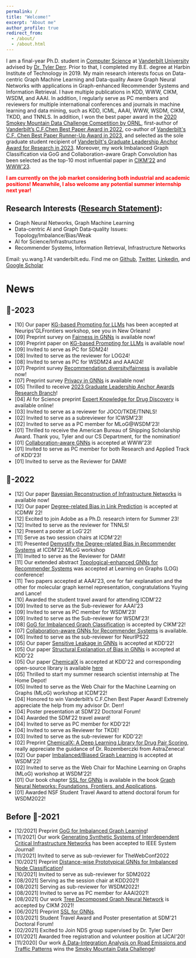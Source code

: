 ```yaml
---
permalink: /
title: "Welcome!"
excerpt: "About me"
author_profile: true
redirect_from: 
  - /about/
  - /about.html
---
```


I am a final-year Ph.D. student in [Computer Science](https://engineering.vanderbilt.edu/cs/) at [Vanderbilt University](https://vanderbilt.edu) advised by [Dr. Tyler Derr](https://www.cse.msu.edu/~derrtyle/). Prior to that, I completed my B.E. degree at Harbin Institute of Technology in 2019. My main research interests focus on Data-centric Graph Machine Learning and Data-quality Aware Graph Neural Networks with applications in Graph-enhanced Recommender Systems and Information Retrieval. I have multiple publications in KDD, WWW, CIKM, WSDM, and AAAI. In addition, I regularly serve as PC members and reviewers for multiple international conferences and journals in machine learning and data mining, such as KDD, ICML, AAAI, WWW, WSDM, CIKM, TKDD, and TNNLS. In addition, I won the best paper award in the <a href='https://engineering.vanderbilt.edu/news/2020/student-team-takes-top-honors-in-data-science-challenge/'>2020 Smokey Mountain Data Challenge Competition by ORNL</a>, first-author of <a href='https://engineering.vanderbilt.edu/ece/Graduate/best-paper.php'>Vanderbilt’s C.F.Chen Best Paper Award in 2022</a>, co-author of <a href='https://engineering.vanderbilt.edu/ece/Graduate/best-paper.php'>Vanderbilt's C.F. Chen Best Paper Runner-Up Award in 2023</a>, and selected as the sole graduate student recipient of <a href='https://news.vanderbilt.edu/2023/08/04/five-students-receive-2023-graduate-leadership-anchor-awards/'>Vanderbilt's Graduate Leadership Anchor Award for Research in 2023</a>. Moreover, my work Imbalanced Graph Classification via GoG and Collaboration-aware Graph Convolution has been selected as the top-10 most influential paper in <a href='https://www.paperdigest.org/2023/09/most-influential-cikm-papers-2023-09/'>CIKM'22</a> and <a href='https://www.paperdigest.org/2023/09/most-influential-www-papers-2023-09/'>WWW'23</a>.

<span style="color:red">**I am currently on the job market considering both industrial and academic positions! Meanwhile, I also welcome any potential summer internship next year!**</span>

Research Interests (<a href='https://yuwvandy.github.io/_pages/2023_CV_Yu_Wang.pdf'>Research Statement</a>):
------
- Graph Neural Networks, Graph Machine Learning
- Data-centric AI and Graph Data-quality Issues: Topology/Imbalance/Bias/Weak
- AI for Science/Infrastructures
- Recommender Systems, Information Retrieval, Infrastructure Networks

Email: yu.wang.1 At vanderbilt.edu. Find me on [Github](https://github.com/YuWVandy), [Twitter](https://twitter.com/YuWVandy), [Linkedin](https://www.linkedin.com/in/yu-wang-63359a196/), and [Google Scholar](https://scholar.google.com/citations?user=XPCmiz4AAAAJ&hl=en)

News
======

🐰-2023
-----
<ul>
<li>[10] Our paper <a href='https://arxiv.org/abs/2308.11730'>KG-based Prompting for LLMs</a> has been accepted at Neurips'GLFrontiers workshop, see you in New Orleans!</li>
<li>[09] Preprint survey on <a href='https://arxiv.org/abs/2307.03929'>Fairness in GNNs</a> is available now!</li>
<li>[09] Preprint paper on <a href='https://arxiv.org/abs/2308.11730'>KG-based Prompting for LLMs</a> is available now!</li>
<li>[09] Invited to serve as PC for SDM24! </li>
<li>[08] Invited to serve as the reviewer for LOG24! </li>
<li>[08] Invited to serve as PC for WSDM24 and AAAI24! </li>
<li>[07] Preprint survey <a href='https://arxiv.org/abs/2307.04644'>Recommendation diversity/fairness</a> is available now!</li>
<li>[07] Preprint survey <a href='https://arxiv.org/abs/2308.16375'>Privacy in GNNs</a> is available now!</li>
<li>[05] Thrilled to receive <a href='https://news.vanderbilt.edu/2023/08/04/five-students-receive-2023-graduate-leadership-anchor-awards'>2023 Graduate Leadership Anchor Awards Research Branch</a>! </li>
<li>[04] AI for Science preprint <a href='https://www.biorxiv.org/content/10.1101/2023.04.17.537185v1.abstract'>Expert Knowledge for Drug Discovery</a> is available online! </li>
<li>[03] Invited to serve as a reviewer for JOCO/TKDE/TNNLS! </li>
<li>[02] Invited to serve as a subreviewer for ICWSM’23! </li>
<li>[02] Invited to serve as a PC member for MLoG@WSDM’23! </li>
<li>[01] Thrilled to receive the American Bureau of Shipping Scholarship Award. Thank you, Tyler and our CS Department, for the nomination! </li>
<li>[01] <a href='https://dl.acm.org/doi/abs/10.1145/3543507.3583229'>Collaboration-aware GNNs</a> is accepted at WWW’23! </li>
<li>[01] Invited to serve as PC member for both Research and Applied Track of KDD’23! </li>    
<li>[01] Invited to serve as the Reviewer for DAMI! </li>    
</ul>

🐯-2022
-----
<ul>
<li>[12] Our paper <a href='https://arxiv.org/abs/2211.15590'>Bayesian Reconstruction of Infrastructure Networks</a> is available now! </li>
<li>[12] Our paper <a href='https://ieeexplore.ieee.org/abstract/document/10031056'>Degree-related Bias in Link Prediction</a> is accepted at ICDMW 22! </li>
<li>[12] Excited to join Adobe as a Ph.D. research intern for Summer 23! </li>
<li>[12] Invited to serve as the reviewer for TNNLS! </li>
<li>[12] Present a poster at LoG'22! </li>
<li>[11] Serve as two session chairs at ICDM'22! </li>
<li>[11] Presented <a href='https://ieeexplore.ieee.org/document/10031056'>Demystify the Degree-related Bias in Recommender Systems</a> at ICDM’22 MLoG workshop </li>    
<li>[11] Invited to serve as the Reviewer for DAMI! </li>
<li>[11] Our extended abstract <a href='https://openreview.net/forum?id=O7msz8Ou7o'>Topological-enhanced GNNs for Recommender Systems</a> was accepted at Learning on Graphs (LOG) conference! </li>
<li>[11] Two papers accepted at AAAI’23, one for fair explanation and the other for molecular graph kernel representation, congratulations Yuying and Lance! </li>
<li>[10] Awarded the student travel award for attending ICDM’22 </li>
<li>[09] Invited to serve as the Sub-reviewer for AAAI’23 </li>
<li>[09] Invited to serve as PC member for WSDM’23! </li>
<li>[09] Invited to serve as the Sub-reviewer for WSDM’23! </li> 
<li>[08] <a href='https://dl.acm.org/doi/abs/10.1145/3511808.3557356'>GoG for Imbalanced Graph Classification</a> is accepted by CIKM'22! </li>
<li>[07] <a href='https://arxiv.org/abs/2207.06221'>Collaboration-aware GNNs for Recommender Systems</a> is available.</li>
<li>[06] Invited to serve as the sub-reviewer for NeurIPS22 </li>
<li>[05] Our paper <a href='https://dl.acm.org/doi/abs/10.1145/3534678.3539404'>Sensitive Leakage in GNNs</a> is accepted at KDD’22! </li>
<li>[05] Our paper <a href='https://dl.acm.org/doi/abs/10.1145/3534678.3539319'>Structural Explanation of Bias in GNNs</a> is accepted at KDD'22</li>
<li>[05] Our paper <a href="https://arxiv.org/abs/2202.05240">ChemicalX</a> is accepted at KDD'22 and corresponding open-source library is available <a href='https://github.com/astrazeneca/chemicalx'>here</a></li>
<li>[05] Thrilled to start my summer research scientist internship at The Home Depot! </li>
<li>[05] Invited to serve as the Web Chair for the Machine Learning on Graphs (MLoG) workshop at ICDM’22! </li>
<li>[04] Honored to win Vanderbilt’s C.F.Chen Best Paper Award! Extremely appreciate the help from my advisor Dr. Derr! </li>
<li>[04] Poster presentation at SDM’22 Doctoral Forum! </li>
<li>[04] Awarded the SDM’22 travel award! </li>
<li>[04] Invited to serve as PC member for KDD’22! </li>
<li>[04] Invited to serve as Reviewer for TKDE! </li>
<li>[03] Invited to serve as the sub-reviewer for KDD’22! </li>
<li>[02] Preprint <a href="https://arxiv.org/abs/2202.05240">ChemicalX: A Deep Learning Library for Drug Pair Scoring</a>, really appreciate the guidance of Dr. Rozemberczki from AstraZeneca! </li>
<li>[02] Our paper <a href="https://dl.acm.org/doi/abs/10.1145/3488560.3502218">Imbalanced/Biased Graph Learning</a> is accepted at WSDM'22! </li>
<li>[02] Invited to serve as the Web Chair for Machine Learning on Graphs (MLoG) workshop at WSDM’22!</li>
<li>[01] Our book chapter <a href="https://tylersnetwork.github.io/papers/ssl_for_gnns.pdf">SSL for GNNs</a> is available in the book <a href="https://graph-neural-networks.github.io/">Graph Neural Networks: Foundations, Frontiers, and Applications</a>.</li>
<li>[01] Awarded NSF Student Travel Award to attend doctoral forum for WSDM2022!</li>
</ul>

Before 🐲-2021
-----
<ul>
<li>[12/2021] Preprint <a href="https://arxiv.org/abs/2112.00238#">GoG for Imbalanced Graph Learning</a>! </li>
<li>[11/2021] Our work <a href="https://arxiv.org/abs/2111.12742#">Generating Synthetic Systems of Interdependent Critical Infrastructure Networks</a> has been accepted to IEEE System Journal! </li>
<li>[11/2021] Invited to serve as sub-reviewer for TheWebConf2022 </li>
<li>[10/2021] Preprint <a href="https://arxiv.org/abs/2110.12035#">Distance-wise Prototypical GNNs for Imbalanced Node Classification</a>! </li>
<li>[10/2021] Invited to serve as sub-reviewer for SDM2022 </li>
<li>[08/2021] Serving as the session chair at KDD2021!
<li>[08/2021] Serving as sub-reviewer for WSDM2022!
<li>[08/2021] Invited to serve as PC member for AAAI2021!
<li>[08/2021] Our work <a href="https://arxiv.org/abs/2108.11022">Tree Decomposed Graph Neural Network</a> is accepted by CIKM 2021! </li>
<li>[06/2021] Preprint <a href="https://tylersnetwork.github.io/papers/ssl_for_gnns.pdf">SSL for GNNs</a>.</li>
<li>[03/2021] Student Travel Award and Poster presentation at SDM'21 Doctoral Forum!
<li>[02/2021] Excited to Join NDS group supervised by Dr. Tyler Derr</li>    
<li>[01/2021] Awarded free registration and volunteer position at IJCAI'20!</li>
<li>[11/2020] Our work <a href="https://link.springer.com/chapter/10.1007/978-3-030-63393-6_34">A Data-Integration Analysis on Road Emissions and Traffic Patterns</a> wins the <a href='https://smc.ornl.gov/2020/'>Smoky Mountain Data Challenge</a>!
